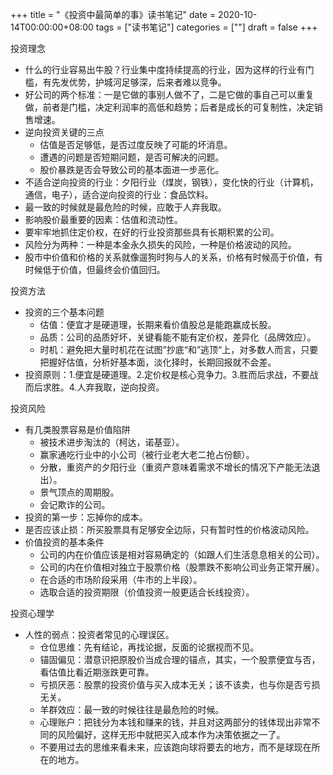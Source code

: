 +++
title = "《投资中最简单的事》读书笔记"
date = 2020-10-14T00:00:00+08:00
tags = ["读书笔记"]
categories = [""]
draft = false
+++

投资理念

- 什么的行业容易出牛股？行业集中度持续提高的行业，因为这样的行业有门槛，有先发优势，护城河足够深，后来者难以竞争。
- 好公司的两个标准：一是它做的事别人做不了，二是它做的事自己可以重复做，前者是门槛，决定利润率的高低和趋势；后者是成长的可复制性，决定销售增速。
- 逆向投资关键的三点
  - 估值是否足够低，是否过度反映了可能的坏消息。
  - 遭遇的问题是否短期问题，是否可解决的问题。
  - 股价暴跌是否会导致公司的基本面进一步恶化。
- 不适合逆向投资的行业：夕阳行业（煤炭，钢铁），变化快的行业（计算机，通信，电子），适合逆向投资的行业：食品饮料。
- 最一致的时候就是最危险的时候，应敢于人弃我取。
- 影响股价最重要的因素：估值和流动性。
- 要牢牢地抓住定价权，在好的行业投资那些具有长期积累的公司。
- 风险分为两种：一种是本金永久损失的风险，一种是价格波动的风险。
- 股市中价值和价格的关系就像遛狗时狗与人的关系，价格有时候高于价值，有时候低于价值，但最终会价值回归。

投资方法

- 投资的三个基本问题
  - 估值：便宜才是硬道理，长期来看价值股总是能跑赢成长股。
  - 品质：公司的品质好坏，关键看能不能有定价权，差异化（品牌效应）。
  - 时机：避免把大量时机花在试图”抄底“和”逃顶“上，对多数人而言，只要把握好估值，分析好基本面，淡化择时，长期回报就不会差。
- 投资原则：1.便宜是硬道理。2.定价权是核心竞争力。3.胜而后求战，不要战而后求胜。4.人弃我取，逆向投资。

投资风险

- 有几类股票容易是价值陷阱
  - 被技术进步淘汰的（柯达，诺基亚）。
  - 赢家通吃行业中的小公司（被行业老大老二抢占份额）。
  - 分散，重资产的夕阳行业（重资产意味着需求不增长的情况下产能无法退出）。
  - 景气顶点的周期股。
  - 会记欺诈的公司。
- 投资的第一步：忘掉你的成本。
- 是否应该止损：所买股票具有足够安全边际，只有暂时性的价格波动风险。
- 价值投资的基本条件
  - 公司的内在价值应该是相对容易确定的（如跟人们生活息息相关的公司）。
  - 公司的内在价值相对独立于股票价格（股票跌不影响公司业务正常开展）。
  - 在合适的市场阶段采用（牛市的上半段）。
  - 选取合适的投资期限（价值投资一般更适合长线投资）。

投资心理学

- 人性的弱点：投资者常见的心理误区。
  - 仓位思维：先有结论，再找论据，反面的论据视而不见。
  - 锚固偏见：潜意识把原股价当成合理的锚点，其实，一个股票便宜与否，看估值比看近期涨跌更可靠。
  - 亏损厌恶：股票的投资价值与买入成本无关；该不该卖，也与你是否亏损无关。
  - 羊群效应：最一致的时候往往是最危险的时候。
  - 心理账户：把钱分为本钱和赚来的钱，并且对这两部分的钱体现出非常不同的风险偏好，这样无形中就把买入成本作为决策依据之一了。
  - 不要用过去的思维来看未来，应该跑向球将要去的地方，而不是球现在所在的地方。